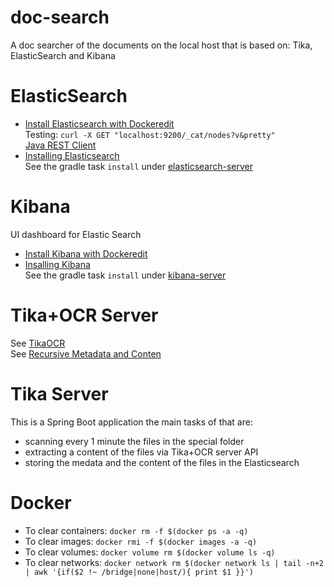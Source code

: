 # doc-search
A doc searcher of the documents on the local host that is based on: Tika, ElasticSearch and Kibana

# ElasticSearch
- [Install Elasticsearch with Dockeredit](https://www.elastic.co/guide/en/elasticsearch/reference/current/docker.html)  
Testing: `curl -X GET "localhost:9200/_cat/nodes?v&pretty"`  
[Java REST Client](https://www.elastic.co/guide/en/elasticsearch/client/java-rest/7.10/index.html)
- [Installing Elasticsearch](https://www.elastic.co/guide/en/elasticsearch/reference/current/install-elasticsearch.html)  
See the gradle task `install` under [elasticsearch-server](./elasticsearch-server)

# Kibana
UI dashboard for Elastic Search  
- [Install Kibana with Dockeredit](https://www.elastic.co/guide/en/kibana/current/docker.html)
- [Insalling Kibana](https://www.elastic.co/guide/en/kibana/current/install.html)  
See the gradle task `install` under [kibana-server](./kibana-server)

# Tika+OCR Server
See [TikaOCR](https://cwiki.apache.org/confluence/display/TIKA/TikaOCR)  
See [Recursive Metadata and Conten](https://cwiki.apache.org/confluence/display/TIKA/TikaServer#TikaServer-RecursiveMetadataandContent)

# Tika Server
This is a Spring Boot application the main tasks of that are:  
 - scanning every 1 minute the files in the special folder
 - extracting a content of the files via Tika+OCR server API
 - storing the medata and the content of the files in the Elasticsearch

# Docker
 - To clear containers: `docker rm -f $(docker ps -a -q)`
 - To clear images: `docker rmi -f $(docker images -a -q)`
 - To clear volumes: `docker volume rm $(docker volume ls -q)`
 - To clear networks: `docker network rm $(docker network ls | tail -n+2 | awk '{if($2 !~ /bridge|none|host/){ print $1 }}')`


